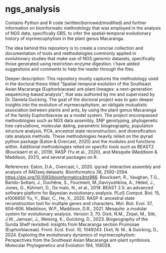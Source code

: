 # ngs_analysis
Contains Python and R code (written/borrowed/modified) and further information on bioinformatic methodology that was employed in the analysis of NGS data, specifically GBS, to infer the spatial-temporal evolutionary history of myrmecophytism in the plant genus Macaranga.

The idea behind this repository is to create a concise collection and documentation of tools and methodologies commonly applied in evolutionary studies that make use of NGS genomic datasets, specifically those generated using restriction-enzyme digestion. I have added suggestions and comments to help the reader through the files. 

Deeper description: This repository mostly captures the methodology used in the doctoral thesis titled "Spatial-temporal evolution of the Southeast Asian Macaranga (Euphorbiaceae) ant-plant lineages: a next-generation sequencing-based analysis", that was authored by me and supervised by Dr. Daniela Guicking. The goal of the doctoral project was to gain deeper insights into the evolution of myrmecophytism, an obligate mutualistic association between plants and ants, by using the plant genus Macaranga of the family Euphorbiaceae as a model system. The project encompassed methodologies such as NGS data assembly, SNP genotyping, phylogenetic tree calculations, molecular dating, parametric biogeography, population structure analysis, PCA, ancestral state reconstruction, and diversification rate analysis methods. These methodologies heavily relied on the ipyrad python package (Eaton & Overcast, 2020) and the modules and functions within. Additional methodologies relied on specific tools such as BEAST2 (Bouckaert et al., 2019), RASP (Yu et al., 2020), and Mesquite (Maddison & Maddison, 2021), and several packages on R. 

References:
Eaton, D.A., Overcast, I., 2020. ipyrad: interactive assembly and analysis of RADseq datasets. Bioinformatics 36, 2592–2594. https://doi.org/10.1093/bioinformatics/btz966.
Bouckaert, R., Vaughan, T.G., Barido-Sottani, J., Duchêne, S., Fourment, M.,Gavryushkina, A., Heled, J., Jones, G., Kühnert, D., De maio, N., et al., 2019. BEAST 2.5: an advanced software platform for Bayesian evolutionary analysis. PLoS Comput. Biol. 15, e1006650
Yu, Y., Blair, C., He, X., 2020. RASP 4: ancestral state reconstruction tool for multiple genes and characters. Mol. Biol. Evol. 37, 604–606.
Maddison, W.P., Maddison, D.R., 2021. Mesquite: a modular system for evolutionary analysis. Version 3, 70.
Dixit, N.M., Zirpel, M., Slik, J.W., Jamsari, J., Weising, K., Guicking, D., 2023. Biogeography of the Sunda Shelf revisited: insights from Macaranga section Pruinosae (Euphorbiaceae). Front. Ecol. Evol. 10, 1049243.
Dixit, N. M., & Guicking, D., 2024. Exploring the evolutionary dynamics of myrmecophytism: Perspectives from the Southeast Asian Macaranga ant-plant symbiosis. Molecular Phylogenetics and Evolution 194, 108028.
